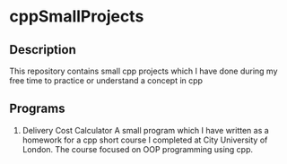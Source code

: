 # cppSmallProjects

## Description 
This repository contains small cpp projects which I have done during my free time to practice or understand a concept in cpp

## Programs
 1. Delivery Cost Calculator 
	 A small program which I have written as a homework for a cpp short course I completed at City University of London. The course focused on OOP programming using cpp. 
